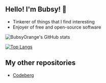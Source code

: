 ## Hello! I'm Bubsy! :wave:

- Tinkerer of things that I find interesting
- Enjoyer of free and open-source software

![BubsyOrange's GitHub stats](https://github-readme-stats.vercel.app/api?username=BubsyOrange&theme=tokyonight&show_icons=true)

[![Top Langs](https://github-readme-stats.vercel.app/api/top-langs/?username=BubsyOrange&theme=tokyonight)](https://github.com/anuraghazra/github-readme-stats)

## My other repositories
- [Codeberg](https://codeberg.org/BubsyOrange)
